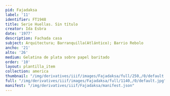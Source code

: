 ```yaml
---
pid: Fajadaksa
label: '11'
identifier: FT1948
title: Serie Huellas. Sin título
creator: Ida Esbra
date: '1977'
description: Fachada casa
subject: Arquitectura; Barranquilla(Atlántico); Barrio Rebolo
ancho: '21'
alto: '26'
medium: Gelatina de plata sobre papel baritado
order: '10'
layout: plantilla_item
collection: america
thumbnail: "/img/derivatives/iiif/images/Fajadaksa/full/250,/0/default.jpg"
full: "/img/derivatives/iiif/images/Fajadaksa/full/1140,/0/default.jpg"
manifest: "/img/derivatives/iiif/Fajadaksa/manifest.json"
---
```

